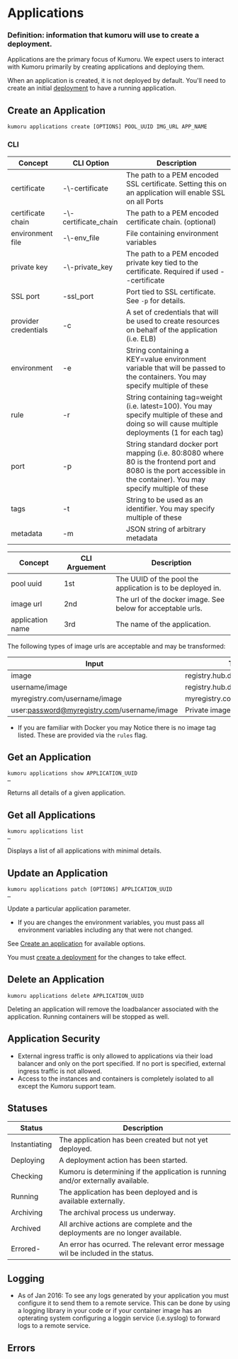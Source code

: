 # Applications

### Definition: information that kumoru will use to create a deployment.

Applications are the primary focus of Kumoru. We expect users to interact with Kumoru primarily by creating applications and deploying them.

When an application is created, it is not deployed by default. You'll need to create an initial [deployment](#deployments) to have a running application.

## Create an Application

```shell
kumoru applications create [OPTIONS] POOL_UUID IMG_URL APP_NAME

```

### CLI
Concept | CLI Option | Description
------- | ---------- | -----------
certificate | -\\\-certificate | The path to a PEM encoded SSL certificate. Setting this on an application will enable SSL on all Ports
certificate chain| -\\\-certificate_chain | The path to a PEM encoded certificate chain. (optional)
environment file | -\\\-env_file | File containing environment variables
private key | -\\\-private_key | The path to a PEM encoded private key tied to the certificate. Required if used --certificate
SSL port | -ssl_port | Port tied to SSL certificate. See `-p` for details.
provider credentials | -c | A set of credentials that will be used to create resources on behalf of the application (i.e. ELB)
environment | -e | String containing a KEY=value environment variable that will be passed to the containers. You may specify multiple of these
rule | -r  | String containing tag=weight (i.e. latest=100). You may specify multiple of these and doing so will cause multiple deployments (1 for each tag)
port | -p | String standard docker port mapping (i.e. 80:8080 where 80 is the frontend port and 8080 is the port accessible in the container). You may specify multiple of these
tags | -t | String to be used as an identifier. You may specify multiple of these
metadata | -m | JSON string of arbitrary metadata

Concept | CLI Arguement | Description
------- | ------------- | -----------
pool uuid | 1st | The UUID of the pool the application is to be deployed in.
image url| 2nd | The url of the docker image. See below for acceptable urls.
application name | 3rd | The name of the application.

The following types of image urls are acceptable and may be transformed:

Input | Transformation
----- | --------------
image | registry.hub.docker.com/library/image
username/image | registry.hub.docker.com/username/image
myregistry.com/username/image | myregistry.com/usernameimage
user:password@myregistry.com/username/image | Private image

* If you are familiar with Docker you may Notice there is no image tag listed. These are provided via the `rules` flag.

## Get an Application

```shell
kumoru applications show APPLICATION_UUID
…
```

Returns all details of a given application.

## Get all Applications

```shell
kumoru applications list
…
```

Displays a list of all applications with minimal details.

## Update an Application

```shell
kumoru applications patch [OPTIONS] APPLICATION_UUID
…
```

Update a particular application parameter. 

* If you are changes the environment variables, you must pass all environment variables including any that were not changed.

See [Create an application](#create-an-application) for available options.

You must [create a deployment](#create-a-deployment) for the changes to take effect.

## Delete an Application

```shell
kumoru applications delete APPLICATION_UUID
```

Deleting an application will remove the loadbalancer associated with the application. Running containers will be stopped as well.

## Application Security

* External ingress traffic is only allowed to applications via their load balancer and only on the port specified. If no port is specified, external ingress traffic is not allowed.
* Access to the instances and containers is completely isolated to all except the Kumoru support team.

## Statuses

Status | Description
------ | -----------
Instantiating | The application has been created but not yet deployed.
Deploying | A deployment action has been started.
Checking | Kumoru is determining if the application is running and/or externally available.
Running  | The application has been deployed and is available externally.
Archiving | The archival process us underway.
Archived | All archive actions are complete and the deployments are no longer available.
Errored- | An error has ocurred. The relevant error message wil be included in the status.

## Logging

* As of Jan 2016: To see any logs generated by your application you must configure it to send them to a remote service. This can be done by using a logging library in your code or if your container image has an opterating system configuring a loggin service (i.e.syslog) to forward logs to a remote service.

## Errors

